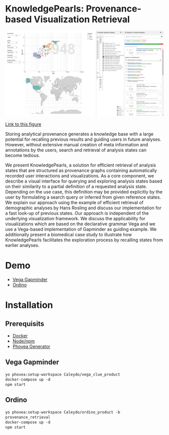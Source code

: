# KnowledgePearls:  Provenance-based Visualization Retrieval

![Vega Gapminder](https://raw.githubusercontent.com/Caleydo/knowledge-pearls/assets/vega-gapminder.png)

[Link to this figure](https://vega-gapminder.caleydoapp.org/#clue_graph=persistentWsL5Fis&clue_state=40)

Storing analytical provenance generates a knowledge base with a large potential for recalling previous results and guiding users in future analyses. However, without extensive manual creation of meta information and annotations by the users, search and retrieval of analysis states can become tedious.

We present KnowledgePearls, a solution for efficient retrieval of analysis states that are structured as provenance graphs containing automatically recorded user interactions and visualizations. As a core component, we describe a visual interface for querying and exploring analysis states based on their similarity to a partial definition of a requested analysis state. Depending on the use case, this definition may be provided explicitly by the user by formulating a search query or inferred from given reference states. We explain our approach using the example of efficient retrieval of demographic analyses by Hans Rosling and discuss our implementation for a fast look-up of previous states. Our approach is independent of the underlying visualization framework. We discuss the applicability for visualizations which are based on the declarative grammar Vega and we use a Vega-based implementation of Gapminder as guiding example. We additionally present a biomedical case study to illustrate how KnowledgePearls facilitates the exploration process by recalling states from earlier analyses.


# Demo

* [Vega Gapminder](https://vega-gapminder.caleydoapp.org)
* [Ordino](http://ordino-retrieval.caleydoapp.org)

# Installation

## Prerequisits

* [Docker](https://www.docker.com/)
* [Node/npm](http://nodejs.org/)
* [Phovea Generator](https://github.com/phovea/generator-phovea/)

## Vega Gapminder

```
yo phovea:setup-workspace Caleydo/vega_clue_product
docker-compose up -d
npm start
```

## Ordino

```
yo phovea:setup-workspace Caleydo/ordino_product -b provenance_retrieval
docker-compose up -d
npm start
```
